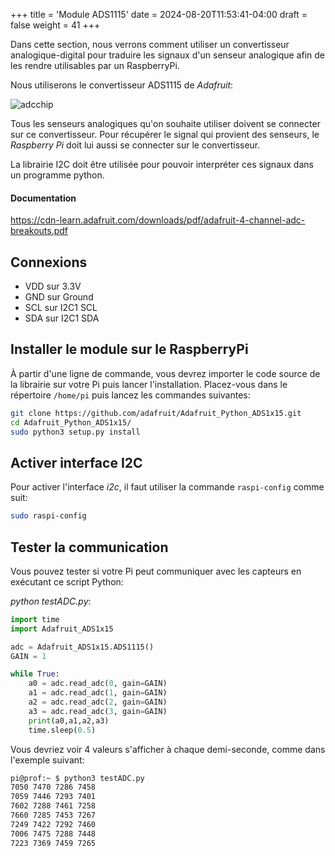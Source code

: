 +++
title = 'Module ADS1115'
date = 2024-08-20T11:53:41-04:00
draft = false
weight = 41
+++

Dans cette section, nous verrons comment utiliser un convertisseur analogique-digital pour traduire les signaux d'un senseur analogique afin de les rendre utilisables par un RaspberryPi.

Nous utiliserons le convertisseur ADS1115 de *Adafruit*:

![adcchip](/420-314/images/adcchip.png?width=300px)

Tous les senseurs analogiques qu'on souhaite utiliser doivent se connecter sur ce convertisseur. Pour récupérer le signal qui provient des senseurs, le *Raspberry Pi* doit lui aussi se connecter sur le convertisseur.

La librairie I2C doit être utilisée pour pouvoir interpréter ces signaux dans un programme python.

#### Documentation
https://cdn-learn.adafruit.com/downloads/pdf/adafruit-4-channel-adc-breakouts.pdf

## Connexions
+ VDD sur 3.3V
+ GND sur Ground
+ SCL sur I2C1 SCL
+ SDA sur I2C1 SDA

## Installer le module sur le RaspberryPi
À partir d'une ligne de commande, vous devrez importer le code source de la librairie sur votre Pi puis lancer l'installation. Placez-vous dans le répertoire `/home/pi` puis lancez les commandes suivantes:
```bash
git clone https://github.com/adafruit/Adafruit_Python_ADS1x15.git
cd Adafruit_Python_ADS1x15/
sudo python3 setup.py install
```

## Activer interface I2C
Pour activer l'interface *i2c*, il faut utiliser la commande `raspi-config` comme suit:
```bash
sudo raspi-config
```

## Tester la communication
Vous pouvez tester si votre Pi peut communiquer avec les capteurs en exécutant ce script Python:

*python testADC.py*:
```python
import time
import Adafruit_ADS1x15

adc = Adafruit_ADS1x15.ADS1115()
GAIN = 1

while True:
    a0 = adc.read_adc(0, gain=GAIN)
    a1 = adc.read_adc(1, gain=GAIN)
    a2 = adc.read_adc(2, gain=GAIN)
    a3 = adc.read_adc(3, gain=GAIN)
    print(a0,a1,a2,a3)
    time.sleep(0.5)
```
Vous devriez voir 4 valeurs s'afficher à chaque demi-seconde, comme dans l'exemple suivant:
```bash
pi@prof:~ $ python3 testADC.py 
7050 7470 7286 7458
7059 7446 7293 7401
7602 7288 7461 7258
7660 7285 7453 7267
7249 7422 7292 7460
7006 7475 7288 7448
7223 7369 7459 7265
```
